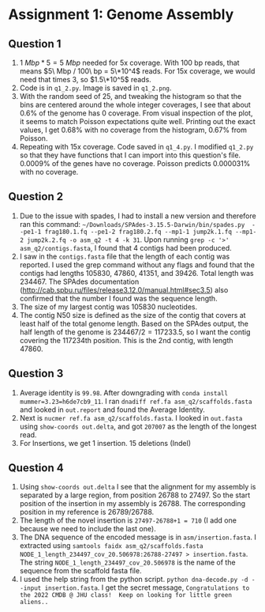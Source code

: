 # Assignment 1: Genome Assembly

## Question 1
1. $1 \ Mbp * 5 = 5\ Mbp$ needed for 5x coverage. With 100 bp reads, that means $5\ Mbp / 100\ bp = 5\*10^4$ reads. For 15x coverage, we would need that times 3, so $1.5\*10^5$ reads.
2. Code is in `q1_2.py`. Image is saved in `q1_2.png`. 
3. With the random seed of 25, and tweaking the histogram so that the bins are centered around the whole integer coverages, I see that about 0.6\% of the genome has 0 coverage. From visual inspection of the plot, it seems to match Poisson expectations quite well. Printing out the exact values, I get 0.68\% with no coverage from the histogram, 0.67\% from Poisson.
4. Repeating with 15x coverage. Code saved in `q1_4.py`. I modified `q1_2.py` so that they have functions that I can import into this question's file. 0.0009\% of the genes have no coverage. Poisson predicts 0.000031\% with no coverage. 

## Question 2
1. Due to the issue with spades, I had to install a new version and therefore ran this command: `~/Downloads/SPAdes-3.15.5-Darwin/bin/spades.py  --pe1-1 frag180.1.fq --pe1-2 frag180.2.fq --mp1-1 jump2k.1.fq --mp1-2 jump2k.2.fq -o asm_q2 -t 4 -k 31`. Upon running `grep -c '>' asm_q2/contigs.fasta`, I found that 4 contigs had been produced. 
2. I saw in the `contigs.fasta` file that the length of each contig was reported. I used the grep command without any flags and found that the contigs had lengths 105830, 47860, 41351, and 39426. Total length was 234467. The SPAdes documentation (http://cab.spbu.ru/files/release3.12.0/manual.html#sec3.5) also confirmed that the number I found was the sequence length. 
3. The size of my largest contig was 105830 nucleotides.
4. The contig N50 size is defined as the size of the contig that covers at least half of the total genome length. Based on the SPAdes output, the half length of the genome is $234467/2=117233.5$, so I want the contig covering the 117234th position. This is the 2nd contig, with length 47860.

## Question 3
1. Average identity is `99.98`. After downgrading with `conda install mummer=3.23=h6de7cb9_11`. I ran `dnadiff ref.fa asm_q2/scaffolds.fasta` and looked in `out.report` and found the Average Identity. 
2. Next is `nucmer ref.fa asm_q2/scaffolds.fasta`. I looked in `out.fasta` using `show-coords out.delta`, and got `207007` as the length of the longest read.
3. For Insertions, we get 1 insertion. 15 deletions (Indel)

## Question 4 
1. Using `show-coords out.delta` I see that the alignment for my assembly is separated by a large region, from position 26788 to 27497. So the start position of the insertion in my assembly is 26788. The corresponding position in my reference is 26789/26788. 
2. The length of the novel insertion is `27497-26788+1 = 710` (I add one because we need to include the last one). 
3. The DNA sequence of the encoded message is in `asm/insertion.fasta`. I extracted using `samtools faidx asm_q2/scaffolds.fasta NODE_1_length_234497_cov_20.506978:26788-27497 > insertion.fasta`. The string `NODE_1_length_234497_cov_20.506978` is the name of the sequence from the scaffold fasta file. 
4. I used the help string from the python script. `python dna-decode.py -d --input insertion.fasta`. I get the secret message, `Congratulations to the 2022 CMDB @ JHU class!  Keep on looking for little green aliens..`
 

